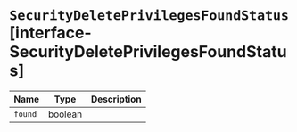 # `SecurityDeletePrivilegesFoundStatus` [interface-SecurityDeletePrivilegesFoundStatus]

| Name | Type | Description |
| - | - | - |
| `found` | boolean | &nbsp; |
